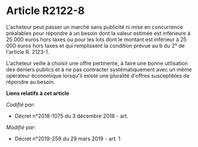 # Article R2122-8

L'acheteur peut passer un marché sans publicité ni mise en concurrence préalables pour répondre à un besoin dont la valeur
estimée est inférieure à 25 000 euros hors taxes ou pour les lots dont le montant est inférieur à 25 000 euros hors taxes et
qui remplissent la condition prévue au b du 2° de l'article R. 2123-1.

L'acheteur veille à choisir une offre pertinente, à faire une bonne utilisation des deniers publics et à ne pas contracter
systématiquement avec un même opérateur économique lorsqu'il existe une pluralité d'offres susceptibles de répondre au
besoin.

**Liens relatifs à cet article**

_Codifié par_:

  - Décret n°2018-1075 du 3 décembre 2018 - art.

_Modifié par_:

  - Décret n°2019-259 du 29 mars 2019 - art. 1
